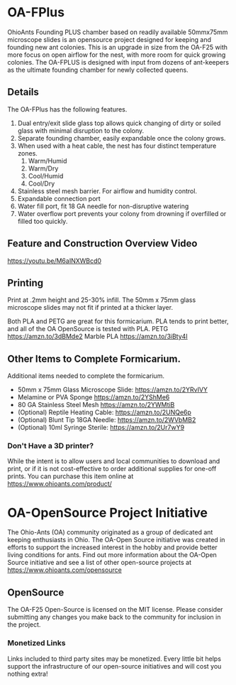 # OA-FPlus
OhioAnts Founding PLUS chamber based on readily available 50mmx75mm microscope slides is an opensource project designed for keeping and founding new ant colonies. This is an upgrade in size from the OA-F25 with more focus on open airflow for the nest, with more room for quick growing colonies. The OA-FPLUS is designed with input from dozens of ant-keepers as the ultimate founding chamber for newly collected queens. 

## Details
The OA-FPlus has the following features.

1. Dual entry/exit slide glass top allows quick changing of dirty or soiled glass with minimal disruption to the colony.
2. Separate founding chamber, easily expandable once the colony grows. 
3. When used with a heat cable, the nest has four distinct temperature zones.
    1. Warm/Humid
    2. Warm/Dry
    3. Cool/Humid
    4. Cool/Dry
4. Stainless steel mesh barrier. For airflow and humidity control.
5. Expandable connection port
6. Water fill port, fit 18 GA needle for non-disruptive watering 
7. Water overflow port prevents your colony from drowning if overfilled or filled too quickly.


## Feature and Construction Overview Video
https://youtu.be/M6aINXWBcd0


## Printing
Print at .2mm height and 25-30% infill. The 50mm x 75mm glass microscope slides may not fit if printed at a thicker layer.

Both PLA and PETG are great for this formicarium. PLA tends to print better, and all of the OA OpenSource is tested with PLA.
PETG https://amzn.to/3dBMde2
Marble PLA https://amzn.to/3iBty4I

## Other Items to Complete Formicarium.
Additional items needed to complete the formicarium.

- 50mm x 75mm Glass Microscope Slide: https://amzn.to/2YRvIVY
- Melamine or PVA Sponge https://amzn.to/2YShMe6
- 80 GA Stainless Steel Mesh https://amzn.to/2YWMtiB
- (Optional) Reptile Heating Cable: https://amzn.to/2UNQe6p
- (Optional) Blunt Tip 18GA Needle: https://amzn.to/2WVbMB2
- (Optional) 10ml Syringe Sterile: https://amzn.to/2Ur7wY9


### Don't Have a 3D printer?
While the intent is to allow users and local communities to download and print, or if it is not cost-effective to order additional supplies for one-off prints. You can purchase this item online at https://www.ohioants.com/product/

# OA-OpenSource Project Initiative
The Ohio-Ants (OA) community originated as a group of dedicated ant keeping enthusiasts in Ohio. The OA-Open Source initiative was created in efforts to support the increased interest in the hobby and provide better living conditions for ants. Find out more information about the OA-Open Source initiative and see a list of other open-source projects at https://www.ohioants.com/opensource

## OpenSource
The OA-F25 Open-Source is licensed on the MIT license. Please consider submitting any changes you make back to the community for inclusion in the project.

### Monetized Links
Links included to third party sites may be monetized. Every little bit helps support the infrastructure of our open-source initiatives and will cost you nothing extra!

